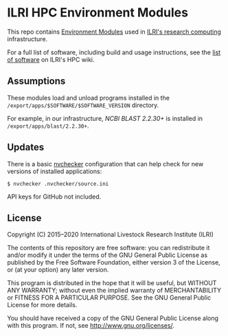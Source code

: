 # ILRI HPC Environment Modules
This repo contains [Environment Modules](http://modules.sourceforge.net) used in [ILRI's research computing](https://hpc.ilri.cgiar.org/) infrastructure.

For a full list of software, including build and usage instructions, see the [list of software](https://hpc.ilri.cgiar.org/list-of-software) on ILRI's HPC wiki.

## Assumptions
These modules load and unload programs installed in the `/export/apps/$SOFTWARE/$SOFTWARE_VERSION` directory.

For example, in our infrastructure, *NCBI BLAST 2.2.30+* is installed in `/export/apps/blast/2.2.30+`.

## Updates
There is a basic [nvchecker](https://github.com/lilydjwg/nvchecker) configuration that can help check for new versions of installed applications:

    $ nvchecker .nvchecker/source.ini

API keys for GitHub not included.

## License
Copyright (C) 2015–2020 International Livestock Research Institute (ILRI)

The contents of this repository are free software: you can redistribute
it and/or modify it under the terms of the GNU General Public License
as published by the Free Software Foundation, either version 3 of the
License, or (at your option) any later version.

This program is distributed in the hope that it will be useful,
but WITHOUT ANY WARRANTY; without even the implied warranty of
MERCHANTABILITY or FITNESS FOR A PARTICULAR PURPOSE.  See the
GNU General Public License for more details.

You should have received a copy of the GNU General Public License
along with this program.  If not, see <http://www.gnu.org/licenses/>.
